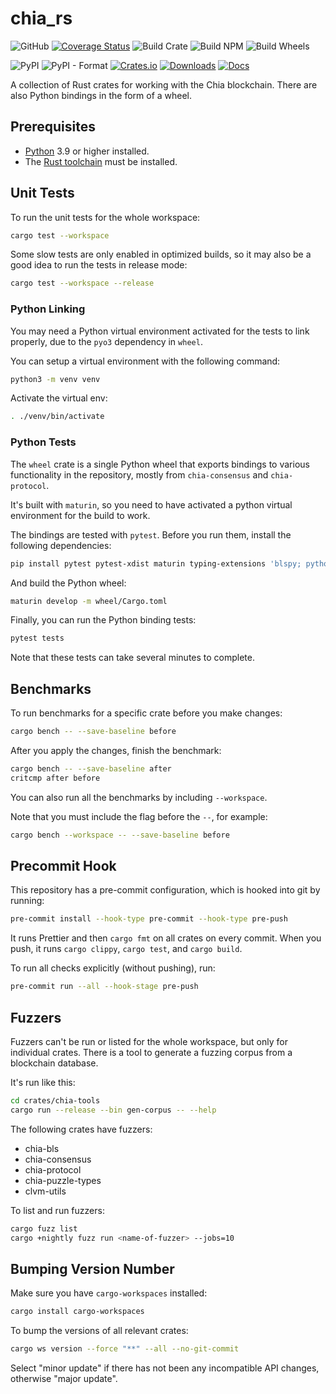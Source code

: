 # chia_rs

![GitHub](https://img.shields.io/github/license/Chia-Network/chia_rs?logo=Github)
[![Coverage Status](https://coveralls.io/repos/github/Chia-Network/chia_rs/badge.svg?branch=main)](https://coveralls.io/github/Chia-Network/chia_rs?branch=main)
![Build Crate](https://github.com/Chia-Network/chia_rs/actions/workflows/build-crate.yml/badge.svg)
![Build NPM](https://github.com/Chia-Network/chia_rs/actions/workflows/build-npm.yml/badge.svg)
![Build Wheels](https://github.com/Chia-Network/chia_rs/actions/workflows/build-wheels.yml/badge.svg)

![PyPI](https://img.shields.io/pypi/v/chia_rs?logo=pypi)
![PyPI - Format](https://img.shields.io/pypi/format/chia_rs?logo=pypi)
[![Crates.io](https://img.shields.io/crates/v/chia.svg)](https://crates.io/crates/chia)
[![Downloads](https://img.shields.io/crates/d/chia.svg)](https://crates.io/crates/chia)
[![Docs](https://docs.rs/chia/badge.svg)](https://docs.rs/chia/latest/chia/)

A collection of Rust crates for working with the Chia blockchain. There are also Python bindings in the form of a wheel.

## Prerequisites

- [Python](https://www.python.org/downloads/) 3.9 or higher installed.
- The [Rust toolchain](https://rustup.rs/) must be installed.

## Unit Tests

To run the unit tests for the whole workspace:

```bash
cargo test --workspace
```

Some slow tests are only enabled in optimized builds, so it may also be a good idea to run the tests in release mode:

```bash
cargo test --workspace --release
```

### Python Linking

You may need a Python virtual environment activated for the tests to link properly, due to the `pyo3` dependency in `wheel`.

You can setup a virtual environment with the following command:

```bash
python3 -m venv venv
```

Activate the virtual env:

```bash
. ./venv/bin/activate
```

### Python Tests

The `wheel` crate is a single Python wheel that exports bindings to various functionality in the repository, mostly from `chia-consensus` and `chia-protocol`.

It's built with `maturin`, so you need to have activated a python virtual environment for the build to work.

The bindings are tested with `pytest`. Before you run them, install the following dependencies:

```bash
pip install pytest pytest-xdist maturin typing-extensions 'blspy; python_version <= "3.12"' 'clvm==0.9.8; python_version <= "3.12"' clvm
```

And build the Python wheel:

```bash
maturin develop -m wheel/Cargo.toml
```

Finally, you can run the Python binding tests:

```bash
pytest tests
```

Note that these tests can take several minutes to complete.

## Benchmarks

To run benchmarks for a specific crate before you make changes:

```bash
cargo bench -- --save-baseline before
```

After you apply the changes, finish the benchmark:

```bash
cargo bench -- --save-baseline after
critcmp after before
```

You can also run all the benchmarks by including `--workspace`.

Note that you must include the flag before the `--`, for example:

```bash
cargo bench --workspace -- --save-baseline before
```

## Precommit Hook

This repository has a pre-commit configuration, which is hooked into git by running:

```bash
pre-commit install --hook-type pre-commit --hook-type pre-push
```

It runs Prettier and then `cargo fmt` on all crates on every commit. When you push, it runs `cargo clippy`, `cargo test`, and `cargo build`.

To run all checks explicitly (without pushing), run:

```bash
pre-commit run --all --hook-stage pre-push
```

## Fuzzers

Fuzzers can't be run or listed for the whole workspace, but only for individual crates. There is a tool to generate a fuzzing corpus from a blockchain database.

It's run like this:

```bash
cd crates/chia-tools
cargo run --release --bin gen-corpus -- --help
```

The following crates have fuzzers:

- chia-bls
- chia-consensus
- chia-protocol
- chia-puzzle-types
- clvm-utils

To list and run fuzzers:

```bash
cargo fuzz list
cargo +nightly fuzz run <name-of-fuzzer> --jobs=10
```

## Bumping Version Number

Make sure you have `cargo-workspaces` installed:

```bash
cargo install cargo-workspaces
```

To bump the versions of all relevant crates:

```bash
cargo ws version --force "**" --all --no-git-commit
```

Select "minor update" if there has not been any incompatible API changes, otherwise "major update".
